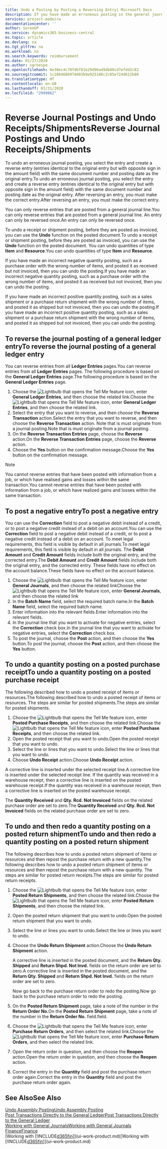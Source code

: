 ```yaml
---
title: Undo a Posting by Posting a Reversing Entry| Microsoft Docs
description: If you have made an erroneous posting in the general journal, then you can use the Reverse Transaction function to undo the posting with a correct audit trail.
services: project-madeira
documentationcenter: ''
author: SorenGP
ms.service: dynamics365-business-central
ms.topic: article
ms.devlang: na
ms.tgt_pltfrm: na
ms.workload: na
ms.search.keywords: reimbursement
ms.date: 01/27/2020
ms.author: sgroespe
ms.openlocfilehash: 0e38ec4c70fdbf81b29d96ad9db80cd7efdd2c82
ms.sourcegitcommit: 1c286468697d403b9e925186c2c05e724d612b88
ms.translationtype: HT
ms.contentlocale: en-GB
ms.lasthandoff: 01/31/2020
ms.locfileid: "2999862"
---
```

# <a name="reverse-journal-postings-and-undo-receiptsshipments"></a><span data-ttu-id="7d88e-103">Reverse Journal Postings and Undo Receipts/Shipments</span><span class="sxs-lookup"><span data-stu-id="7d88e-103">Reverse Journal Postings and Undo Receipts/Shipments</span></span>
<span data-ttu-id="7d88e-104">To undo an erroneous journal posting, you select the entry and create a reverse entry (entries identical to the original entry but with opposite sign in the amount field) with the same document number and posting date as the original entry.</span><span class="sxs-lookup"><span data-stu-id="7d88e-104">To undo an erroneous journal posting, you select the entry and create a reverse entry (entries identical to the original entry but with opposite sign in the amount field) with the same document number and posting date as the original entry.</span></span> <span data-ttu-id="7d88e-105">After reversing an entry, you must make the correct entry.</span><span class="sxs-lookup"><span data-stu-id="7d88e-105">After reversing an entry, you must make the correct entry.</span></span>

<span data-ttu-id="7d88e-106">You can only reverse entries that are posted from a general journal line.</span><span class="sxs-lookup"><span data-stu-id="7d88e-106">You can only reverse entries that are posted from a general journal line.</span></span> <span data-ttu-id="7d88e-107">An entry can only be reversed once.</span><span class="sxs-lookup"><span data-stu-id="7d88e-107">An entry can only be reversed once.</span></span>

<span data-ttu-id="7d88e-108">To undo a receipt or shipment posting, before they are posted as invoiced, you can use the **Undo** function on the posted document.</span><span class="sxs-lookup"><span data-stu-id="7d88e-108">To undo a receipt or shipment posting, before they are posted as invoiced, you can use the **Undo** function on the posted document.</span></span> <span data-ttu-id="7d88e-109">You can undo quantities of type **Item** and **Resource**.</span><span class="sxs-lookup"><span data-stu-id="7d88e-109">You can undo quantities of type **Item** and **Resource**.</span></span>

<span data-ttu-id="7d88e-110">If you have made an incorrect negative quantity posting, such as a purchase order with the wrong number of items, and posted it as received but not invoiced, then you can undo the posting.</span><span class="sxs-lookup"><span data-stu-id="7d88e-110">If you have made an incorrect negative quantity posting, such as a purchase order with the wrong number of items, and posted it as received but not invoiced, then you can undo the posting.</span></span>

<span data-ttu-id="7d88e-111">If you have made an incorrect positive quantity posting, such as a sales shipment or a purchase return shipment with the wrong number of items, and posted it as shipped but not invoiced, then you can undo the posting.</span><span class="sxs-lookup"><span data-stu-id="7d88e-111">If you have made an incorrect positive quantity posting, such as a sales shipment or a purchase return shipment with the wrong number of items, and posted it as shipped but not invoiced, then you can undo the posting.</span></span>   

## <a name="to-reverse-the-journal-posting-of-a-general-ledger-entry"></a><span data-ttu-id="7d88e-112">To reverse the journal posting of a general ledger entry</span><span class="sxs-lookup"><span data-stu-id="7d88e-112">To reverse the journal posting of a general ledger entry</span></span>
<span data-ttu-id="7d88e-113">You can reverse entries from all **Ledger Entries** pages.</span><span class="sxs-lookup"><span data-stu-id="7d88e-113">You can reverse entries from all **Ledger Entries** pages.</span></span> <span data-ttu-id="7d88e-114">The following procedure is based on the **General Ledger Entries** page.</span><span class="sxs-lookup"><span data-stu-id="7d88e-114">The following procedure is based on the **General Ledger Entries** page.</span></span>
1. <span data-ttu-id="7d88e-115">Choose the ![Lightbulb that opens the Tell Me feature](media/ui-search/search_small.png "Tell me what you want to do") icon, enter **General Ledger Entries**, and then choose the related link.</span><span class="sxs-lookup"><span data-stu-id="7d88e-115">Choose the ![Lightbulb that opens the Tell Me feature](media/ui-search/search_small.png "Tell me what you want to do") icon, enter **General Ledger Entries**, and then choose the related link.</span></span>
2. <span data-ttu-id="7d88e-116">Select the entry that you want to reverse, and then choose the **Reverse Transaction** action.</span><span class="sxs-lookup"><span data-stu-id="7d88e-116">Select the entry that you want to reverse, and then choose the **Reverse Transaction** action.</span></span> <span data-ttu-id="7d88e-117">Note that is must originate from a journal posting.</span><span class="sxs-lookup"><span data-stu-id="7d88e-117">Note that is must originate from a journal posting.</span></span>
3. <span data-ttu-id="7d88e-118">On the **Reverse Transaction Entries** page, choose the **Reverse** action.</span><span class="sxs-lookup"><span data-stu-id="7d88e-118">On the **Reverse Transaction Entries** page, choose the **Reverse** action.</span></span>
4. <span data-ttu-id="7d88e-119">Choose the **Yes** button on the confirmation message.</span><span class="sxs-lookup"><span data-stu-id="7d88e-119">Choose the **Yes** button on the confirmation message.</span></span>

> [!NOTE]
> <span data-ttu-id="7d88e-120">You cannot reverse entries that have been posted with information from a job, or which have realised gains and losses within the same transaction.</span><span class="sxs-lookup"><span data-stu-id="7d88e-120">You cannot reverse entries that have been posted with information from a job, or which have realized gains and losses within the same transaction.</span></span>

## <a name="to-post-a-negative-entry"></a><span data-ttu-id="7d88e-121">To post a negative entry</span><span class="sxs-lookup"><span data-stu-id="7d88e-121">To post a negative entry</span></span>  
<span data-ttu-id="7d88e-122">You can use the **Correction** field to post a negative debit instead of a credit, or to post a negative credit instead of a debit on an account.</span><span class="sxs-lookup"><span data-stu-id="7d88e-122">You can use the **Correction** field to post a negative debit instead of a credit, or to post a negative credit instead of a debit on an account.</span></span> <span data-ttu-id="7d88e-123">To meet legal requirements, this field is visible by default in all journals.</span><span class="sxs-lookup"><span data-stu-id="7d88e-123">To meet legal requirements, this field is visible by default in all journals.</span></span> <span data-ttu-id="7d88e-124">The **Debit Amount** and **Credit Amount** fields include both the original entry, and the corrected entry.</span><span class="sxs-lookup"><span data-stu-id="7d88e-124">The **Debit Amount** and **Credit Amount** fields include both the original entry, and the corrected entry.</span></span> <span data-ttu-id="7d88e-125">These fields have no effect on the account balance.</span><span class="sxs-lookup"><span data-stu-id="7d88e-125">These fields have no effect on the account balance.</span></span>  

1.  <span data-ttu-id="7d88e-126">Choose the ![Lightbulb that opens the Tell Me feature](media/ui-search/search_small.png "Tell me what you want to do") icon, enter **General Journals**, and then choose the related link</span><span class="sxs-lookup"><span data-stu-id="7d88e-126">Choose the ![Lightbulb that opens the Tell Me feature](media/ui-search/search_small.png "Tell me what you want to do") icon, enter **General Journals**, and then choose the related link</span></span>  
2.  <span data-ttu-id="7d88e-127">In the **Batch Name** field, select the required batch name.</span><span class="sxs-lookup"><span data-stu-id="7d88e-127">In the **Batch Name** field, select the required batch name.</span></span>  
3.  <span data-ttu-id="7d88e-128">Enter information into the relevant fields.</span><span class="sxs-lookup"><span data-stu-id="7d88e-128">Enter information into the relevant fields.</span></span>  
4.  <span data-ttu-id="7d88e-129">In the journal line that you want to activate for negative entries, select the **Correction** check box.</span><span class="sxs-lookup"><span data-stu-id="7d88e-129">In the journal line that you want to activate for negative entries, select the **Correction** check box.</span></span>  
5.  <span data-ttu-id="7d88e-130">To post the journal, choose the **Post** action, and then choose the **Yes** button.</span><span class="sxs-lookup"><span data-stu-id="7d88e-130">To post the journal, choose the **Post** action, and then choose the **Yes** button.</span></span>

## <a name="to-undo-a-quantity-posting-on-a-posted-purchase-receipt"></a><span data-ttu-id="7d88e-131">To undo a quantity posting on a posted purchase receipt</span><span class="sxs-lookup"><span data-stu-id="7d88e-131">To undo a quantity posting on a posted purchase receipt</span></span>  
<span data-ttu-id="7d88e-132">The following described how to undo a posted receipt of items or resources.</span><span class="sxs-lookup"><span data-stu-id="7d88e-132">The following described how to undo a posted receipt of items or resources.</span></span> <span data-ttu-id="7d88e-133">The steps are similar for posted shipments.</span><span class="sxs-lookup"><span data-stu-id="7d88e-133">The steps are similar for posted shipments.</span></span>

1.  <span data-ttu-id="7d88e-134">Choose the ![Lightbulb that opens the Tell Me feature](media/ui-search/search_small.png "Tell me what you want to do") icon, enter **Posted Purchase Receipts**, and then choose the related link.</span><span class="sxs-lookup"><span data-stu-id="7d88e-134">Choose the ![Lightbulb that opens the Tell Me feature](media/ui-search/search_small.png "Tell me what you want to do") icon, enter **Posted Purchase Receipts**, and then choose the related link.</span></span>  
2.  <span data-ttu-id="7d88e-135">Open the posted receipt that you want to undo.</span><span class="sxs-lookup"><span data-stu-id="7d88e-135">Open the posted receipt that you want to undo.</span></span>  
3.  <span data-ttu-id="7d88e-136">Select the line or lines that you want to undo.</span><span class="sxs-lookup"><span data-stu-id="7d88e-136">Select the line or lines that you want to undo.</span></span>  
4.  <span data-ttu-id="7d88e-137">Choose **Undo Receipt** action.</span><span class="sxs-lookup"><span data-stu-id="7d88e-137">Choose **Undo Receipt** action.</span></span>

<span data-ttu-id="7d88e-138">A corrective line is inserted under the selected receipt line.</span><span class="sxs-lookup"><span data-stu-id="7d88e-138">A corrective line is inserted under the selected receipt line.</span></span> <span data-ttu-id="7d88e-139">If the quantity was received in a warehouse receipt, then a corrective line is inserted on the posted warehouse receipt.</span><span class="sxs-lookup"><span data-stu-id="7d88e-139">If the quantity was received in a warehouse receipt, then a corrective line is inserted on the posted warehouse receipt.</span></span>  

<span data-ttu-id="7d88e-140">The **Quantity Received** and **Qty. Rcd. Not Invoiced** fields on the related purchase order are set to zero.</span><span class="sxs-lookup"><span data-stu-id="7d88e-140">The **Quantity Received** and **Qty. Rcd. Not Invoiced** fields on the related purchase order are set to zero.</span></span>

## <a name="to-undo-and-then-redo-a-quantity-posting-on-a-posted-return-shipment"></a><span data-ttu-id="7d88e-141">To undo and then redo a quantity posting on a posted return shipment</span><span class="sxs-lookup"><span data-stu-id="7d88e-141">To undo and then redo a quantity posting on a posted return shipment</span></span>
<span data-ttu-id="7d88e-142">The following describes how to undo a posted return shipment of items or resources and then repost the purchase return with a new quantity.</span><span class="sxs-lookup"><span data-stu-id="7d88e-142">The following describes how to undo a posted return shipment of items or resources and then repost the purchase return with a new quantity.</span></span> <span data-ttu-id="7d88e-143">The steps are similar for posted return receipts.</span><span class="sxs-lookup"><span data-stu-id="7d88e-143">The steps are similar for posted return receipts.</span></span>

1.  <span data-ttu-id="7d88e-144">Choose the ![Lightbulb that opens the Tell Me feature](media/ui-search/search_small.png "Tell me what you want to do") icon, enter **Posted Return Shipments**, and then choose the related link.</span><span class="sxs-lookup"><span data-stu-id="7d88e-144">Choose the ![Lightbulb that opens the Tell Me feature](media/ui-search/search_small.png "Tell me what you want to do") icon, enter **Posted Return Shipments**, and then choose the related link.</span></span>  
2.  <span data-ttu-id="7d88e-145">Open the posted return shipment that you want to undo.</span><span class="sxs-lookup"><span data-stu-id="7d88e-145">Open the posted return shipment that you want to undo.</span></span>
3. <span data-ttu-id="7d88e-146">Select the line or lines you want to undo.</span><span class="sxs-lookup"><span data-stu-id="7d88e-146">Select the line or lines you want to undo.</span></span>  

4.  <span data-ttu-id="7d88e-147">Choose the **Undo Return Shipment** action.</span><span class="sxs-lookup"><span data-stu-id="7d88e-147">Choose the **Undo Return Shipment** action.</span></span>  

    <span data-ttu-id="7d88e-148">A corrective line is inserted in the posted document, and the **Return Qty. Shipped** and **Return Shpd. Not Invd.** fields on the return order are set to zero.</span><span class="sxs-lookup"><span data-stu-id="7d88e-148">A corrective line is inserted in the posted document, and the **Return Qty. Shipped** and **Return Shpd. Not Invd.** fields on the return order are set to zero.</span></span>  

    <span data-ttu-id="7d88e-149">Now go back to the purchase return order to redo the posting.</span><span class="sxs-lookup"><span data-stu-id="7d88e-149">Now go back to the purchase return order to redo the posting.</span></span>  

5.  <span data-ttu-id="7d88e-150">On the **Posted Return Shipment** page, take a note of the number in the **Return Order No.**</span><span class="sxs-lookup"><span data-stu-id="7d88e-150">On the **Posted Return Shipment** page, take a note of the number in the **Return Order No.**</span></span> <span data-ttu-id="7d88e-151">field.</span><span class="sxs-lookup"><span data-stu-id="7d88e-151">field.</span></span>  
6.  <span data-ttu-id="7d88e-152">Choose the ![Lightbulb that opens the Tell Me feature](media/ui-search/search_small.png "Tell me what you want to do") icon, enter **Purchase Return Orders**, and then select the related link.</span><span class="sxs-lookup"><span data-stu-id="7d88e-152">Choose the ![Lightbulb that opens the Tell Me feature](media/ui-search/search_small.png "Tell me what you want to do") icon, enter **Purchase Return Orders**, and then select the related link.</span></span>  
7.  <span data-ttu-id="7d88e-153">Open the return order in question, and then choose the **Reopen** action.</span><span class="sxs-lookup"><span data-stu-id="7d88e-153">Open the return order in question, and then choose the **Reopen** action.</span></span>  
8.  <span data-ttu-id="7d88e-154">Correct the entry in the **Quantity** field and post the purchase return order again.</span><span class="sxs-lookup"><span data-stu-id="7d88e-154">Correct the entry in the **Quantity** field and post the purchase return order again.</span></span>  

## <a name="see-also"></a><span data-ttu-id="7d88e-155">See Also</span><span class="sxs-lookup"><span data-stu-id="7d88e-155">See Also</span></span>
[<span data-ttu-id="7d88e-156">Undo Assembly Posting</span><span class="sxs-lookup"><span data-stu-id="7d88e-156">Undo Assembly Posting</span></span>](assembly-how-to-undo-assembly-posting.md)  
[<span data-ttu-id="7d88e-157">Post Transactions Directly to the General Ledger</span><span class="sxs-lookup"><span data-stu-id="7d88e-157">Post Transactions Directly to the General Ledger</span></span>](finance-how-post-transactions-directly.md)  
[<span data-ttu-id="7d88e-158">Working with General Journals</span><span class="sxs-lookup"><span data-stu-id="7d88e-158">Working with General Journals</span></span>](ui-work-general-journals.md)  
[<span data-ttu-id="7d88e-159">Finance</span><span class="sxs-lookup"><span data-stu-id="7d88e-159">Finance</span></span>](finance.md)  
<span data-ttu-id="7d88e-160">[Working with [!INCLUDE[d365fin](includes/d365fin_md.md)]](ui-work-product.md)</span><span class="sxs-lookup"><span data-stu-id="7d88e-160">[Working with [!INCLUDE[d365fin](includes/d365fin_md.md)]](ui-work-product.md)</span></span>  
